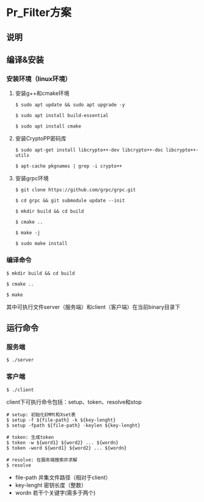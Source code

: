 # Pr_Filter方案

## 说明



## 编译&安装

### 安装环境（linux环境）

1. 安装g++和cmake环境
    ```
    $ sudo apt update && sudo apt upgrade -y

    $ sudo apt install build-essential

    $ sudo apt install cmake
    ```
2. 安装CryptoPP密码库
    ```
    $ sudo apt-get install libcrypto++-dev libcrypto++-doc libcrypto++-utils

    $ apt-cache pkgnames | grep -i crypto++ 
    ```
3. 安装grpc环境
    ```
    $ git clone https://github.com/grpc/grpc.git 

    $ cd grpc && git submodule update --init

    $ mkdir build && cd build

    $ cmake ..
   
    $ make -j

    $ sudo make install
    ```
### 编译命令
```
$ mkdir build && cd build

$ cmake ..

$ make
```
其中可执行文件server（服务端）和client（客户端）在当前binary目录下

## 运行命令

### 服务端
```
$ ./server
```

### 客户端
```
$ ./client
```

client下可执行命令包括：setup、token、resolve和stop
```
# setup: 初始化EMMt和Xset表
$ setup -f ${file-path} -k ${key-lenght}
$ setup -fpath ${file-path} -keylen ${key-lenght}

# token: 生成token
$ token -w ${word1} ${word2} ... ${wordn}
$ token -word ${word1} ${word2} ... ${wordn}

# resolve: 在服务端搜索并求解
$ resolve
```
- file-path 并集文件路径（相对于client）
- key-lenght 密钥长度（整数）
- wordn 若干个关键字(需多于两个)
